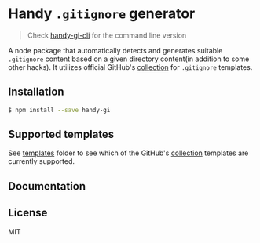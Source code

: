 # Handy `.gitignore` generator

> Check [handy-gi-cli](https://www.npmjs.com/package/handy-gi-cli) for the command line version

A node package that automatically detects and generates suitable `.gitignore`
content based on a given directory content(in addition to some other hacks). It
utilizes official GitHub's [collection] for `.gitignore` templates.

## Installation

```sh
$ npm install --save handy-gi
```

## Supported templates

See [templates] folder to see which of the GitHub's [collection] templates are
currently supported.

[collection]: https://github.com/github/gitignore

[templates]: ./src/templates

## Documentation

<!-- Generated by documentation.js. Update this documentation by updating the source code. -->


## License

MIT
